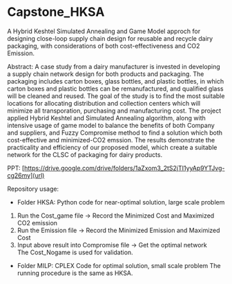 # Capstone_HKSA

A Hybrid Keshtel Simulated Annealing and Game Model approch for designing close-loop supply chain design for reusable and recycle dairy packaging, with considerations of both cost-effectiveness and CO2 Emission. 

Abstract: A case study from a dairy manufacturer is invested in developing a supply chain network design for both products and packaging. The packaging includes carton boxes, glass bottles, and plastic bottles, in which carton boxes and plastic bottles can be remanufactured, and qualified glass will be cleaned and reused. The goal of the study is to find the most suitable locations for allocating distribution and collection centers which will minimize all transporation, purchasing and manufacturing cost. The project applied Hybrid Keshtel and Simulated Annealing algorithm, along with intensive usage of game model to balance the benefits of both Company and suppliers, and Fuzzy Compromise method to find a solution which both cost-effective and minimized-CO2 emssion.
The results demonstrate the practicality and efficiency of our proposed model, which create a suitable network for the CLSC of packaging for dairy products.

PPT: [https://drive.google.com/drive/folders/1aZxom3_2tS2jTI1yyAp9YTJvg-cg26my](url)

Repository usage:
- Folder HKSA: Python code for near-optimal solution, large scale problem
1. Run the Cost_game file -> Record the Minimized Cost and Maximized CO2 emission
2. Run the Emission file -> Record the Minimized Emission and Maximized Cost
3. Input above result into Compromise file -> Get the optimal network  
The Cost_Nogame is used for validation.

- Folder MILP: CPLEX Code for optimal solution, small scale problem
The running procedure is the same as HKSA.

